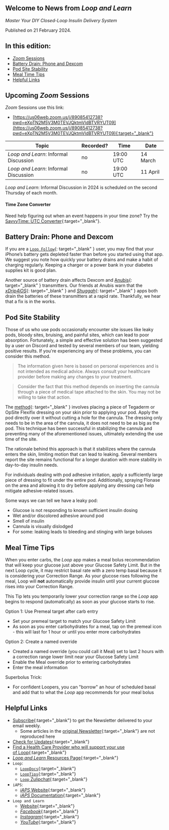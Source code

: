 ## Welcome to News from&nbsp;_<span translate="no">Loop and Learn</span>_

_Master Your DIY Closed-Loop Insulin Delivery System_

Published on 21 February 2024.

## In this edition:

* [*Zoom* Sessions](#upcoming-zoom-sessions)
* [Battery Drain: Phone and Dexcom](#battery-drain-phone-and-dexcom)
* [Pod Site Stability](#pod-site-stability)
* [Meal Time Tips]()
* [Helpful Links](#helpful-links)

## Upcoming *Zoom* Sessions

*Zoom* Sessions use this link:

* [https://us06web.zoom.us/j/89085412738?pwd=eXpTN2M5V3M0TEVJQktmVldBTVRYUT09](https://us06web.zoom.us/j/89085412738?pwd=eXpTN2M5V3M0TEVJQktmVldBTVRYUT09){:target="_blank"}

| Topic | Recorded? | Time | Date |
| - | - | - | - |
| _<span translate="no">Loop and Learn</span>_: Informal Discussion | no | 19:00 UTC | 14 March |
| _<span translate="no">Loop and Learn</span>_: Informal Discussion | no | 19:00 UTC | 11 April |

_<span translate="no">Loop and Learn</span>_: Informal Discussion in 2024 is scheduled on the second Thursday of each month.

#### Time Zone Converter

Need help figuring out when an event happens in your time zone? Try the [SavvyTime: UTC Converter](https://savvytime.com/converter/utc){:target="_blank"}.

## Battery Drain: Phone and Dexcom

If you are a [`Loop Follow`](https://www.loopandlearn.org/loop-follow/){: target="_blank" } user, you may find that your iPhone’s battery gets depleted faster than before you started using that app. We suggest you note how quickly your battery drains and make a habit of charging regularly. Keeping a charger or a power bank in your diabetes supplies kit is good plan.

Another source of battery drain affects Dexcom and [Anubis](https://www.facebook.com/groups/247952672307306/posts/1901312990304591/){: target="_blank" } transmitters. Our friends at Anubis warn that the [*xDrip4iOS*](https://xdrip4ios.readthedocs.io/en/latest/){: target="_blank" } and [*Shuggah*](https://apps.apple.com/gb/app/shuggah/id1586789452){: target="_blank" } apps both drain the batteries of these transmitters at a rapid rate. Thankfully, we hear that a fix is in the works.

## Pod Site Stability

Those of us who use pods occasionally encounter site issues like leaky pods, bloody sites, bruising, and painful sites, which can lead to poor absorption. Fortunately, a simple and effective solution has been suggested by a user on Discord and tested by several members of our team, yielding positive results. If you're experiencing any of these problems, you can consider this method.

> The information given here is based on personal experiences and is not intended as medical advice. Always consult your healthcare provider before making any changes to your treatment.

> Consider the fact that this method depends on inserting the cannula through a piece of medical tape attached to the skin. You may not be willing to take that action.

The [method](https://www.facebook.com/groups/LOOPandLEARN/posts/3627796764143468/){: target="_blank" } involves placing a piece of Tegaderm or OpSite Flexifix dressing on your skin prior to applying your pod. Apply the pod directly over it without cutting a hole for the cannula. The dressing only needs to be in the area of the cannula, it does not need to be as big as the pod. This technique has been successful in stabilizing the cannula and preventing many of the aforementioned issues, ultimately extending the use time of the site.

The rationale behind this approach is that it stabilizes where the cannula enters the skin, limiting motion that can lead to leaking. Several members report the site remains functional for a longer duration with more stability in day-to-day insulin needs.

For individuals dealing with pod adhesive irritation, apply a sufficiently large piece of dressing to fit under the entire pod. Additionally, spraying Flonase on the area and allowing it to dry before applying any dressing can help mitigate adhesive-related issues.

Some ways we can tell we have a leaky pod:

* Glucose is not responding to known sufficient insulin dosing
* Wet and/or discolored adhesive around pod
* Smell of insulin
* Cannula is visually dislodged
* For some: leaking leads to bleeding and stinging with large boluses

## Meal Time Tips

When you enter carbs, the *Loop* app makes a meal bolus recommendation that will keep your glucose just above your Glucose Safety Limit. But in the next Loop cycle, it may restrict basal rate with a zero temp basal because it is considering your Correction Range. As your glucose rises following the meal, Loop will **not** automatically provide insulin until your current glucose rises into your Correction Range.

This Tip lets you temporarily lower your correction range so the *Loop* app begins to respond (automatically) as soon as your glucose starts to rise.

Option 1: Use Premeal target after carb entry

* Set your premeal target to match your Glucose Safety Limit
* As soon as you enter carbohydrates for a meal, tap on the premeal icon - this will last for 1 hour or until you enter more carbohydrates

Option 2: Create a named override

* Created a named override (you could call it Meal) set to last 2 hours with a correction range lower limit near your Glucose Safety Limit
* Enable the Meal override prior to entering carbohydrates
* Enter the meal information

Superbolus Trick:

* For confident Loopers, you can "borrow" an hour of scheduled basal and add that to what the *Loop* app recommends for your meal bolus

## Helpful Links

* [Subscribe](https://www.loopandlearn.org/newsletter-signup/){:target="_blank"} to get the Newsletter delivered to your email weekly.
    * Some articles in the [original Newsletter](https://www.loopandlearn.org/2022/10/19/loop-and-learn-newsletter/){:target="_blank"} are not reproduced here
* [Check for Updates](https://www.loopandlearn.org/version-updates/){:target="_blank"}
* [Find a Health Care Provider who will support your use of&nbsp;<span translate="no">Loop</span>](https://www.loopandlearn.org/hcp-recommendations/){:target="_blank"}
* [_<span translate="no">Loop and Learn</span>_&nbsp;Resources Page](https://www.loopandlearn.org/resources/){:target="_blank"}
* <code>Loop</code>:
    * [`LoopDocs`](https://loopkit.github.io/loopdocs/){:target="_blank"}
    * [`LoopTips`](https://loopkit.github.io/looptips/){:target="_blank"}
    * [`Loop` Zulipchat](https://loop.zulipchat.com/){:target="_blank"}
* <code>iAPS</code>:
    * [*iAPS* Website](https://www.iaps-app.org/){:target="_blank"}
    * [*iAPS* Documentation](http://iapsdocs.org/){:target="_blank"}
* <code>Loop and Learn</code>
    * [Website](https://www.loopandlearn.org/){:target="_blank"}
    * [*Facebook*](https://www.facebook.com/groups/LOOPandLEARN){:target="_blank"}
    * [*Instagram*](https://www.instagram.com/loopandlearn/){:target="_blank"}
    * [*YouTube*](https://www.youtube.com/c/loopandlearn){:target="_blank"}
